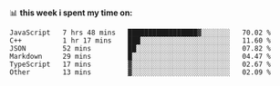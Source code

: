 📊 **this week i spent my time on:**
<!--START_SECTION:waka-->

```text
JavaScript   7 hrs 48 mins   █████████████████▓░░░░░░░   70.02 %
C++          1 hr 17 mins    ███░░░░░░░░░░░░░░░░░░░░░░   11.60 %
JSON         52 mins         ██░░░░░░░░░░░░░░░░░░░░░░░   07.82 %
Markdown     29 mins         █░░░░░░░░░░░░░░░░░░░░░░░░   04.47 %
TypeScript   17 mins         ▓░░░░░░░░░░░░░░░░░░░░░░░░   02.67 %
Other        13 mins         ▓░░░░░░░░░░░░░░░░░░░░░░░░   02.09 %
```

<!--END_SECTION:waka-->
